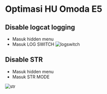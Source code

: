 # Optimasi HU Omoda E5
## Disable logcat logging
  - Masuk hidden menu
  - Masuk LOG SWITCH 
![logswitch](https://github.com/user-attachments/assets/05630b91-7000-4b99-b255-b0c5142874b3)


## Disable STR 
  - Masuk hidden menu
  - Masuk STR MODE

![str](https://github.com/user-attachments/assets/00adb031-1ae9-471f-b160-8a11725b2124)

